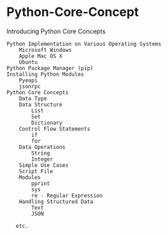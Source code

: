 # Python-Core-Concept
Introducing Python Core Concepts

    Python Implementation on Various Operating Systems
        Microsoft Windows
        Apple Mac OS X
        Ubuntu
    Python Package Manager (pip)
    Installing Python Modules
        Pyeapi
        jsonrpc
    Python Core Concepts
        Data Type
        Data Structure
            List
            Set
            Dictionary
        Control Flow Statements
            if
            for
        Data Operations
            String
            Integer
        Simple Use Cases
        Script File
        Modules
            pprint
            sys
            re - Regular Expression
        Handling Structured Data
            Text
            JSON
            
       etc.
